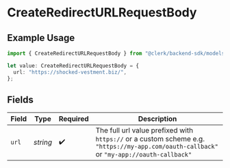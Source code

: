 # CreateRedirectURLRequestBody

## Example Usage

```typescript
import { CreateRedirectURLRequestBody } from "@clerk/backend-sdk/models/operations";

let value: CreateRedirectURLRequestBody = {
  url: "https://shocked-vestment.biz/",
};
```

## Fields

| Field                                                                                                                                    | Type                                                                                                                                     | Required                                                                                                                                 | Description                                                                                                                              |
| ---------------------------------------------------------------------------------------------------------------------------------------- | ---------------------------------------------------------------------------------------------------------------------------------------- | ---------------------------------------------------------------------------------------------------------------------------------------- | ---------------------------------------------------------------------------------------------------------------------------------------- |
| `url`                                                                                                                                    | *string*                                                                                                                                 | :heavy_check_mark:                                                                                                                       | The full url value prefixed with `https://` or a custom scheme e.g. `"https://my-app.com/oauth-callback"` or `"my-app://oauth-callback"` |